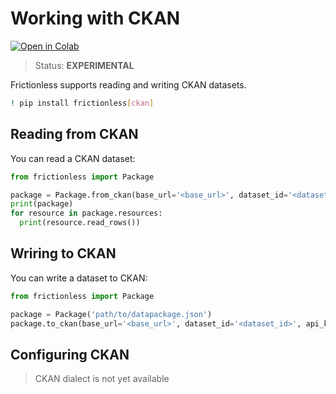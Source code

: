 # Working with CKAN

[![Open in Colab](https://colab.research.google.com/assets/colab-badge.svg)](https://colab.research.google.com/drive/1NrInE94OamiLGmlAlGQ6kmwwGmnA5iav)



>Status: **EXPERIMENTAL**

Frictionless supports reading and writing CKAN datasets.


```bash
! pip install frictionless[ckan]
```

## Reading from CKAN

You can read a CKAN dataset:

```python
from frictionless import Package

package = Package.from_ckan(base_url='<base_url>', dataset_id='<dataset_id>', api_key='<api_key>')
print(package)
for resource in package.resources:
  print(resource.read_rows())
```

## Wriring to CKAN

You can write a dataset to CKAN:

```python
from frictionless import Package

package = Package('path/to/datapackage.json')
package.to_ckan(base_url='<base_url>', dataset_id='<dataset_id>', api_key='<api_key>')
```

## Configuring CKAN

> CKAN dialect is not yet available